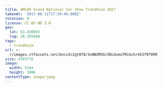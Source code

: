 ```yaml
---
title: AMCAR Grand National Car Show Trondheim 2017
takenAt: '2017-08-11T17:39:46.000Z'
rotation: 0
license: CC BY-ND 3.0
geo:
  lat: 63.430083
  lng: 10.395688
tags:
  - trondheim
url: >-
  //images.ctfassets.net/bncv3c2gt878/3vNBXMSGrZ6LUxmxTMiGvh/4537979997b9ba9f7e16958d8b49db37/amcar-grand-national-car-show-trondheim-2017_36508177305_o
size: 4703776
image:
  width: 5344
  height: 3006
contentType: image/jpeg
---
```


